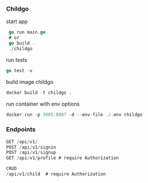 ### Childgo

start app
```go
 go run main.go
 # or
 go build .
 ./childgo
```

run tests

```go
go test -v
```

build image childgo
```go
docker build -t childgo .
```

run container with env options
```go
docker run -p 3005:8087 -d --env-file ./.env childgo
```

### Endpoints

```go
GET /api/v1/
POST /api/v1/signin
POST /api/v1/signup
GET /api/v1/profile # require Authorization

CRUD 
/api/v1/child  # require Authorization
```
